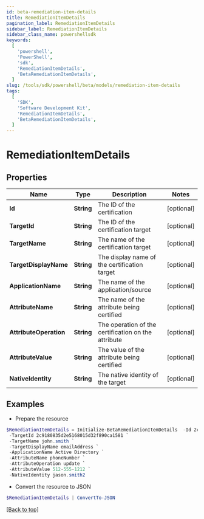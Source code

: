 ```yaml
---
id: beta-remediation-item-details
title: RemediationItemDetails
pagination_label: RemediationItemDetails
sidebar_label: RemediationItemDetails
sidebar_class_name: powershellsdk
keywords:
  [
    'powershell',
    'PowerShell',
    'sdk',
    'RemediationItemDetails',
    'BetaRemediationItemDetails',
  ]
slug: /tools/sdk/powershell/beta/models/remediation-item-details
tags:
  [
    'SDK',
    'Software Development Kit',
    'RemediationItemDetails',
    'BetaRemediationItemDetails',
  ]
---
```


# RemediationItemDetails

## Properties

| Name | Type | Description | Notes |
| --- | --- | --- | --- |
| **Id** | **String** | The ID of the certification | [optional] |
| **TargetId** | **String** | The ID of the certification target | [optional] |
| **TargetName** | **String** | The name of the certification target | [optional] |
| **TargetDisplayName** | **String** | The display name of the certification target | [optional] |
| **ApplicationName** | **String** | The name of the application/source | [optional] |
| **AttributeName** | **String** | The name of the attribute being certified | [optional] |
| **AttributeOperation** | **String** | The operation of the certification on the attribute | [optional] |
| **AttributeValue** | **String** | The value of the attribute being certified | [optional] |
| **NativeIdentity** | **String** | The native identity of the target | [optional] |

## Examples

- Prepare the resource

```powershell
$RemediationItemDetails = Initialize-BetaRemediationItemDetails  -Id 2c9180835d2e5168015d32f890ca1581 `
 -TargetId 2c9180835d2e5168015d32f890ca1581 `
 -TargetName john.smith `
 -TargetDisplayName emailAddress `
 -ApplicationName Active Directory `
 -AttributeName phoneNumber `
 -AttributeOperation update `
 -AttributeValue 512-555-1212 `
 -NativeIdentity jason.smith2
```

- Convert the resource to JSON

```powershell
$RemediationItemDetails | ConvertTo-JSON
```

[[Back to top]](#)
